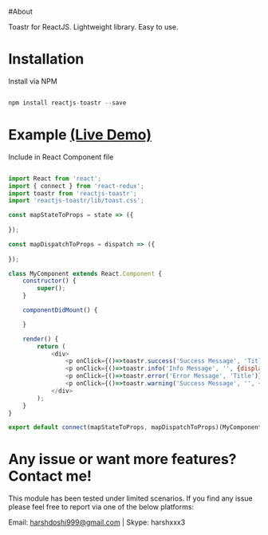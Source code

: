 #About

Toastr for ReactJS. Lightweight library. Easy to use.

# Installation

Install via NPM

```js

npm install reactjs-toastr --save

```

# Example <a href="http://www.methods.co.nz/misc/toast/toast-examples.html">(Live Demo)</a>

Include in React Component file

```js

import React from 'react';
import { connect } from 'react-redux';
import toastr from 'reactjs-toastr';
import 'reactjs-toastr/lib/toast.css';

const mapStateToProps = state => ({ 
	
});

const mapDispatchToProps = dispatch => ({
	
});

class MyComponent extends React.Component {
	constructor() {
		super();
	}

	componentDidMount() {

	}

	render() {
		return (
			<div>
				<p onClick={()=>toastr.success('Success Message', 'Title', {displayDuration:3000})}>Show Success Message</p>
				<p onClick={()=>toastr.info('Info Message', '', {displayDuration:0})}>Show Info Message</p>
				<p onClick={()=>toastr.error('Error Message', 'Title')}>Show Error Message</p>
				<p onClick={()=>toastr.warning('Success Message', '', {width:'600px'})}>Show Warning Message</p>
			</div>
		);
	}
}

export default connect(mapStateToProps, mapDispatchToProps)(MyComponent);

```



# Any issue or want more features? Contact me!

This module has been tested under limited scenarios. If you find any issue please feel free to report via one of the below platforms:

Email: harshdoshi999@gmail.com | 
Skype: harshxxx3